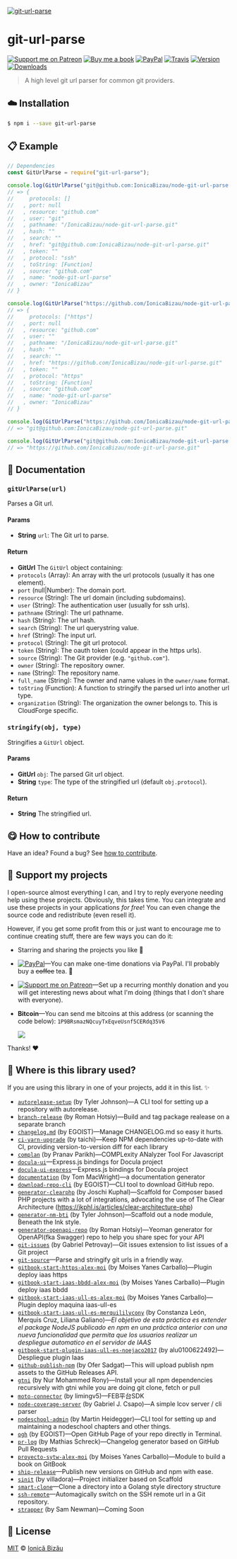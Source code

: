 
[![git-url-parse](http://i.imgur.com/HlfMsVf.png)](#)

# git-url-parse

 [![Support me on Patreon][badge_patreon]][patreon] [![Buy me a book][badge_amazon]][amazon] [![PayPal][badge_paypal_donate]][paypal-donations] [![Travis](https://img.shields.io/travis/IonicaBizau/git-url-parse.svg)](https://travis-ci.org/IonicaBizau/git-url-parse/) [![Version](https://img.shields.io/npm/v/git-url-parse.svg)](https://www.npmjs.com/package/git-url-parse) [![Downloads](https://img.shields.io/npm/dt/git-url-parse.svg)](https://www.npmjs.com/package/git-url-parse)

> A high level git url parser for common git providers.

## :cloud: Installation

```sh
$ npm i --save git-url-parse
```


## :clipboard: Example



```js
// Dependencies
const GitUrlParse = require("git-url-parse");

console.log(GitUrlParse("git@github.com:IonicaBizau/node-git-url-parse.git"));
// => {
//     protocols: []
//   , port: null
//   , resource: "github.com"
//   , user: "git"
//   , pathname: "/IonicaBizau/node-git-url-parse.git"
//   , hash: ""
//   , search: ""
//   , href: "git@github.com:IonicaBizau/node-git-url-parse.git"
//   , token: ""
//   , protocol: "ssh"
//   , toString: [Function]
//   , source: "github.com"
//   , name: "node-git-url-parse"
//   , owner: "IonicaBizau"
// }

console.log(GitUrlParse("https://github.com/IonicaBizau/node-git-url-parse.git"));
// => {
//     protocols: ["https"]
//   , port: null
//   , resource: "github.com"
//   , user: ""
//   , pathname: "/IonicaBizau/node-git-url-parse.git"
//   , hash: ""
//   , search: ""
//   , href: "https://github.com/IonicaBizau/node-git-url-parse.git"
//   , token: ""
//   , protocol: "https"
//   , toString: [Function]
//   , source: "github.com"
//   , name: "node-git-url-parse"
//   , owner: "IonicaBizau"
// }

console.log(GitUrlParse("https://github.com/IonicaBizau/node-git-url-parse.git").toString("ssh"));
// => "git@github.com:IonicaBizau/node-git-url-parse.git"

console.log(GitUrlParse("git@github.com:IonicaBizau/node-git-url-parse.git").toString("https"));
// => "https://github.com/IonicaBizau/node-git-url-parse.git"
```

## :memo: Documentation


### `gitUrlParse(url)`
Parses a Git url.

#### Params
- **String** `url`: The Git url to parse.

#### Return
- **GitUrl** The `GitUrl` object containing:
 - `protocols` (Array): An array with the url protocols (usually it has one element).
 - `port` (null|Number): The domain port.
 - `resource` (String): The url domain (including subdomains).
 - `user` (String): The authentication user (usually for ssh urls).
 - `pathname` (String): The url pathname.
 - `hash` (String): The url hash.
 - `search` (String): The url querystring value.
 - `href` (String): The input url.
 - `protocol` (String): The git url protocol.
 - `token` (String): The oauth token (could appear in the https urls).
 - `source` (String): The Git provider (e.g. `"github.com"`).
 - `owner` (String): The repository owner.
 - `name` (String): The repository name.
 - `full_name` (String): The owner and name values in the `owner/name` format.
 - `toString` (Function): A function to stringify the parsed url into another url type.
 - `organization` (String): The organization the owner belongs to. This is CloudForge specific.

### `stringify(obj, type)`
Stringifies a `GitUrl` object.

#### Params
- **GitUrl** `obj`: The parsed Git url object.
- **String** `type`: The type of the stringified url (default `obj.protocol`).

#### Return
- **String** The stringified url.



## :yum: How to contribute
Have an idea? Found a bug? See [how to contribute][contributing].


## :sparkling_heart: Support my projects

I open-source almost everything I can, and I try to reply everyone needing help using these projects. Obviously,
this takes time. You can integrate and use these projects in your applications *for free*! You can even change the source code and redistribute (even resell it).

However, if you get some profit from this or just want to encourage me to continue creating stuff, there are few ways you can do it:

 - Starring and sharing the projects you like :rocket:
 - [![PayPal][badge_paypal]][paypal-donations]—You can make one-time donations via PayPal. I'll probably buy a ~~coffee~~ tea. :tea:
 - [![Support me on Patreon][badge_patreon]][patreon]—Set up a recurring monthly donation and you will get interesting news about what I'm doing (things that I don't share with everyone).
 - **Bitcoin**—You can send me bitcoins at this address (or scanning the code below): `1P9BRsmazNQcuyTxEqveUsnf5CERdq35V6`

    ![](https://i.imgur.com/z6OQI95.png)

Thanks! :heart:


## :dizzy: Where is this library used?
If you are using this library in one of your projects, add it in this list. :sparkles:


 - [`autorelease-setup`](https://github.com/tyler-johnson/autorelease-setup#readme) (by Tyler Johnson)—A CLI tool for setting up a repository with autorelease.
 - [`branch-release`](https://github.com/RomanGotsiy/branch-release#readme) (by Roman Hotsiy)—Build and tag package realease on a separate branch
 - [`changelog.md`](https://github.com/egoist/changelog.md#readme) (by EGOIST)—Manage CHANGELOG.md so easy it hurts.
 - [`ci-yarn-upgrade`](https://github.com/taichi/ci-yarn-upgrade) (by taichi)—Keep NPM dependencies up-to-date with CI, providing version-to-version diff for each library
 - [`complan`](https://github.com/pranavparikh/complan#readme) (by Pranav Parikh)—COMPLexity ANalyzer Tool For Javascript
 - [`docula-ui`](https://npmjs.com/package/docula-ui)—Express.js bindings for Docula project
 - [`docula-ui-express`](https://npmjs.com/package/docula-ui-express)—Express.js bindings for Docula project
 - [`documentation`](https://github.com/documentationjs/documentation#readme) (by Tom MacWright)—a documentation generator
 - [`download-repo-cli`](https://github.com/egoist/download-repo-cli#readme) (by EGOIST)—CLI tool to download GitHub repo.
 - [`generator-clearphp`](https://github.com/jkphl/generator-clearphp#readme) (by Joschi Kuphal)—Scaffold for Composer based PHP projects with a lot of integrations, advocating the use of The Clear Architecture (https://jkphl.is/articles/clear-architecture-php)
 - [`generator-nm-bti`](https://gitlab.com/beneaththeink/generator-nm-bti#README) (by Tyler Johnson)—Scaffold out a node module, Beneath the Ink style.
 - [`generator-openapi-repo`](https://github.com/rebilly/generator-openapi-repo#readme) (by Roman Hotsiy)—Yeoman generator for OpenAPI(fka Swagger) repo to help you share spec for your API
 - [`git-issues`](https://github.com/softwarescales/git-issues) (by Gabriel Petrovay)—Git issues extension to list issues of a Git project
 - [`git-source`](https://github.com/IonicaBizau/git-source#readme)—Parse and stringify git urls in a friendly way.
 - [`gitbook-start-https-alex-moi`](https://github.com/ULL-ESIT-SYTW-1617/https-al-servidor-del-libro-alex-moi.git#readme) (by Moises Yanes Carballo)—Plugin deploy iaas https
 - [`gitbook-start-iaas-bbdd-alex-moi`](https://github.com/ULL-ESIT-SYTW-1617/practica-localstrategy-y-base-de-datos-alex-moi.git#readme) (by Moises Yanes Carballo)—Plugin deploy iaas bbdd
 - [`gitbook-start-iaas-ull-es-alex-moi`](https://github.com/ULL-ESIT-SYTW-1617/gitbook-start-iaas-ull-es-alex-moi.git#readme) (by Moises Yanes Carballo)—Plugin deploy maquina iaas-ull-es
 - [`gitbook-start-iaas-ull-es-merquililycony`](https://github.com/ULL-ESIT-SYTW-1617/gitbook-start-iaas-ull-es-merquililycony#readme) (by Constanza León, Merquis Cruz, Liliana Galiano)—*El objetivo de esta práctica es extender el package NodeJS publicado en npm en una práctica anterior con una nueva* *funcionalidad que permita que los usuarios realizar un despliegue automatico en el servidor de IAAS*
 - [`gitbook-start-plugin-iaas-ull-es-noejaco2017`](http://creacion-de-paquetes-y-modulos-en-nodejs-noejaco2017/README.md) (by alu0100622492)—Despliegue plugin Iaas
 - [`github-publish-npm`](https://github.com/ofersadgat/github-publish-npm) (by Ofer Sadgat)—This will upload publish npm assets to the GitHub Releases API.
 - [`gtni`](https://nmrony.github.io/gtni) (by Nur Mohammed Rony)—Install your all npm dependencies recursively with gtni while you are doing git clone, fetch or pull
 - [`moto-connector`](https://npmjs.com/package/moto-connector) (by limingv5)—FEB平台SDK
 - [`node-coverage-server`](https://github.com/gabrielcsapo/node-coverage-server#readme) (by Gabriel J. Csapo)—A simple lcov server / cli parser
 - [`nodeschool-admin`](https://github.com/nodeschool/admin#readme) (by Martin Heidegger)—CLI tool for setting up and maintaining a nodeschool chapters and other things.
 - [`ogh`](https://github.com/egoist/ogh#readme) (by EGOIST)—Open GitHub Page of your repo directly in Terminal.
 - [`pr-log`](https://github.com/lo1tuma/pr-log#readme) (by Mathias Schreck)—Changelog generator based on GitHub Pull Requests
 - [`proyecto-sytw-alex-moi`](https://github.com/ULL-ESIT-SYTW-1617/proyecto-sytw-16-17-alex-moi#readme) (by Moises Yanes Carballo)—Module to build a book on GitBook
 - [`ship-release`](https://github.com/IonicaBizau/ship-release#readme)—Publish new versions on GitHub and npm with ease.
 - [`sinit`](https://npmjs.com/package/sinit) (by villadora)—Project initializer based on Scaffold
 - [`smart-clone`](https://github.com/ethernetdan/smart-clone#readme)—Clone a directory into a Golang style directory structure
 - [`ssh-remote`](https://github.com/IonicaBizau/ssh-remote)—Automagically switch on the SSH remote url in a Git repository.
 - [`strapper`](https://npmjs.com/package/strapper) (by Sam Newman)—Coming Soon

## :scroll: License

[MIT][license] © [Ionică Bizău][website]

[badge_patreon]: http://ionicabizau.github.io/badges/patreon.svg
[badge_amazon]: http://ionicabizau.github.io/badges/amazon.svg
[badge_paypal]: http://ionicabizau.github.io/badges/paypal.svg
[badge_paypal_donate]: http://ionicabizau.github.io/badges/paypal_donate.svg
[patreon]: https://www.patreon.com/ionicabizau
[amazon]: http://amzn.eu/hRo9sIZ
[paypal-donations]: https://www.paypal.com/cgi-bin/webscr?cmd=_s-xclick&hosted_button_id=RVXDDLKKLQRJW
[donate-now]: http://i.imgur.com/6cMbHOC.png

[license]: http://showalicense.com/?fullname=Ionic%C4%83%20Biz%C4%83u%20%3Cbizauionica%40gmail.com%3E%20(https%3A%2F%2Fionicabizau.net)&year=2015#license-mit
[website]: https://ionicabizau.net
[contributing]: /CONTRIBUTING.md
[docs]: /DOCUMENTATION.md
